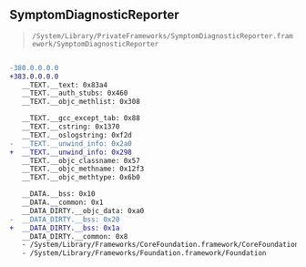 ## SymptomDiagnosticReporter

> `/System/Library/PrivateFrameworks/SymptomDiagnosticReporter.framework/SymptomDiagnosticReporter`

```diff

-380.0.0.0.0
+383.0.0.0.0
   __TEXT.__text: 0x83a4
   __TEXT.__auth_stubs: 0x460
   __TEXT.__objc_methlist: 0x308

   __TEXT.__gcc_except_tab: 0x88
   __TEXT.__cstring: 0x1370
   __TEXT.__oslogstring: 0xf2d
-  __TEXT.__unwind_info: 0x2a0
+  __TEXT.__unwind_info: 0x298
   __TEXT.__objc_classname: 0x57
   __TEXT.__objc_methname: 0x12f3
   __TEXT.__objc_methtype: 0x6b0

   __DATA.__bss: 0x10
   __DATA.__common: 0x1
   __DATA_DIRTY.__objc_data: 0xa0
-  __DATA_DIRTY.__bss: 0x20
+  __DATA_DIRTY.__bss: 0x1a
   __DATA_DIRTY.__common: 0x8
   - /System/Library/Frameworks/CoreFoundation.framework/CoreFoundation
   - /System/Library/Frameworks/Foundation.framework/Foundation

```
